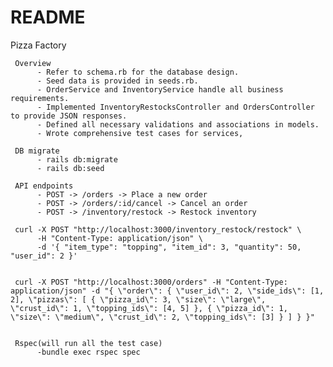 # README
Pizza Factory
     
     Overview
          - Refer to schema.rb for the database design.
          - Seed data is provided in seeds.rb.
          - OrderService and InventoryService handle all business requirements.
          - Implemented InventoryRestocksController and OrdersController to provide JSON responses.
          - Defined all necessary validations and associations in models.
          - Wrote comprehensive test cases for services,

     DB migrate
          - rails db:migrate
          - rails db:seed

     API endpoints
          - POST -> /orders -> Place a new order
          - POST -> /orders/:id/cancel -> Cancel an order
          - POST -> /inventory/restock -> Restock inventory

     curl -X POST "http://localhost:3000/inventory_restock/restock" \
          -H "Content-Type: application/json" \
          -d '{ "item_type": "topping", "item_id": 3, "quantity": 50, "user_id": 2 }'


     curl -X POST "http://localhost:3000/orders" -H "Content-Type: application/json" -d "{ \"order\": { \"user_id\": 2, \"side_ids\": [1, 2], \"pizzas\": [ { \"pizza_id\": 3, \"size\": \"large\", \"crust_id\": 1, \"topping_ids\": [4, 5] }, { \"pizza_id\": 1, \"size\": \"medium\", \"crust_id\": 2, \"topping_ids\": [3] } ] } }"


     Rspec(will run all the test case)
          -bundle exec rspec spec

